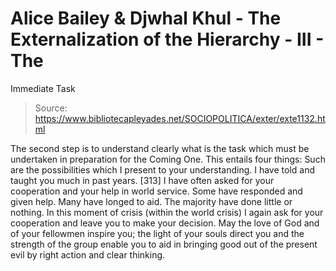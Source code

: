# Alice Bailey & Djwhal Khul - The Externalization of the Hierarchy - III - The
Immediate Task

> Source: https://www.bibliotecapleyades.net/SOCIOPOLITICA/exter/exte1132.html

The second step is to understand clearly what is the task which must be undertaken in preparation for the Coming One. This entails four things:
Such are the possibilities which I present to your understanding. I have told and taught you much in past years. [313] I have often asked for your cooperation and your help in world service. Some have responded and given help. Many have longed to aid. The majority have done little or nothing. In this moment of crisis (within the world crisis) I again ask for your cooperation and leave you to make your decision.
May the love of God and of your fellowmen inspire you; the light of your souls direct you and the strength of the group enable you to aid in bringing good out of the present evil by right action and clear thinking.
